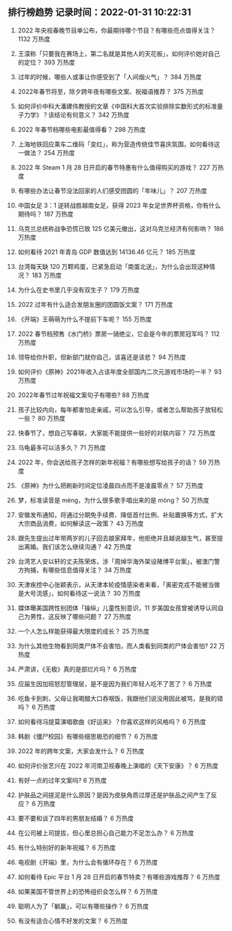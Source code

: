 
## 排行榜趋势 记录时间：2022-01-31 10:22:31
  
  1. 2022 年央视春晚节目单公布，你最期待哪个节目？有哪些亮点值得关注？ 1132 万热度
    
  2. 王濛称「只要我在赛场上，第二名就是其他人的天花板」，如何评价她对自己的定位？ 393 万热度
    
  3. 过年的时候，哪些人或事让你感受到了「人间烟火气」？ 384 万热度
    
  4. 2022年春节将至，除夕跨年夜有哪些文案、祝福语推荐？ 375 万热度
    
  5. 如何评价中科大潘建伟教授的文章《中国科大首次实验排除实数形式的标准量子力学》？该结论有何意义？ 342 万热度
    
  6. 2022 年春节档哪些电影最值得看？ 298 万热度
    
  7. 上海地铁回应乘车二维码「变红」，称为营造传统佳节喜庆氛围，如何看待这一做法？ 254 万热度
    
  8. 2022 年 Steam  1 月 28 日开启的春节特惠有什么值得购买的游戏？ 227 万热度
    
  9. 有哪些办法让春节没法回家的人们感受团圆的「年味儿」？ 207 万热度
    
  10. 中国女足 3：1 逆转战胜越南女足，获得 2023 年女足世界杯资格，你有什么期待吗？ 187 万热度
    
  11. 乌克兰总统称战争恐慌已致 125 亿美元撤出，这对乌克兰经济有何影响？ 186 万热度
    
  12. 如何看待 2021 年青岛 GDP 数值达到 14136.46 亿元？ 185 万热度
    
  13. 台湾每天缺 120 万颗鸡蛋，已紧急启动「南蛋北送」，为什么会出现这种情况？ 183 万热度
    
  14. 为什么在史书里几乎没有双生子？ 179 万热度
    
  15. 2022 过年有什么适合发朋友圈的团圆饭文案？ 171 万热度
    
  16. 《开端》王萌萌为什么不提前下车呢？ 155 万热度
    
  17. 2022 春节档预售《水门桥》票房一骑绝尘，它会是今年的票房冠军吗？ 112 万热度
    
  18. 领导给你升职，但新部门就你自己，该喜还是该悲？ 94 万热度
    
  19. 如何评价《原神》2021年收入占该年度全部国内二次元游戏市场的一半？ 93 万热度
    
  20. 2022年春节过年祝福文案句子有哪些? 88 万热度
    
  21. 孩子比较内向，每年都害怕走亲戚，可以怎么引导，或者怎么帮助孩子放轻松一些？ 80 万热度
    
  22. 快春节了，想自己写春联，大家能不能提供一些好的对联内容？ 72 万热度
    
  23. 乌龟最多可以活多久？ 71 万热度
    
  24. 2022 年，你会送给孩子怎样的新年祝福？有哪些想写给孩子的话？ 59 万热度
    
  25. 《原神》为什么把刷新时间定位凌晨四点而不是凌晨零点？ 57 万热度
    
  26. 梦，标准读音是 mèng，为什么很多歌手唱出来的是 mòng？ 50 万热度
    
  27. 安徽发布通知，将通过分期免手续费、降低首付比例、补贴置换等方式，扩大大宗商品消费，如何解读这一政策？ 43 万热度
    
  28. 跟先生提出过年带两岁的儿子回去娘家拜年，他拒绝并且越说越生气，甚至提出离婚。我们该怎么继续沟通？ 42 万热度
    
  29. 台湾艺人安以轩的丈夫陈荣炼，涉「周焯华海外架设赌博平台案」，被澳门警方拘捕，有哪些信息值得关注？ 34 万热度
    
  30. 天津疾控中心张颖表示，从天津本轮疫情感染者来看，「奥密克戎不能被当做是大号流感」，如何看待这一说法？ 30 万热度
    
  31. 媒体曝美国跨性别团体「操纵」儿童性别意识，11 岁美国女孩曾被诱导认同自己为男性，这反映了哪些问题？ 27 万热度
    
  32. 一个人怎么样能获得最大限度的成长？ 25 万热度
    
  33. 为什么其他生物看到同类尸体不会害怕，而人类看到同类的尸体会害怕? 22 万热度
    
  34. 严肃讲，《无极》真的是部烂片吗？ 6 万热度
    
  35. 应届生因加班怒怼管理层，是不是因为我们年轻人吃不了苦了？ 6 万热度
    
  36. 吃鱼卡到刺，父母让我喝醋大口吞咽饭，我跟他们说没用因此被骂，是我的错吗？ 6 万热度
    
  37. 如何看待冯提莫演唱歌曲《好运来》？你喜欢这样的风格吗？ 6 万热度
    
  38. 韩剧《僵尸校园》有哪些细思极恐的细节？ 6 万热度
    
  39. 2022 年的跨年文案，大家会发什么？ 6 万热度
    
  40. 如何评价张艺兴在 2022 年河南卫视春晚上演唱的《天下安康》？ 6 万热度
    
  41. 有好一点的过年文案吗? 6 万热度
    
  42. 护肤品之间搓泥是什么原因？是因为皮肤角质过厚还是护肤品之间产生了反应？ 6 万热度
    
  43. 要不要和谈了四年的男朋友结婚？ 6 万热度
    
  44. 在公司被上司提拔，但心里总担心自己能力不足怎么办？ 6 万热度
    
  45. 有什么特别好的新年祝福？ 6 万热度
    
  46. 电视剧《开端》里，为什么会有循环存在？ 6 万热度
    
  47. 如何看待 Epic 平台 1 月 28 日开启的春节特卖？有哪些游戏推荐？ 6 万热度
    
  48. 如果美国不管世界上的恐怖组织会怎么样？ 6 万热度
    
  49. 聪明人为了「躺赢」，可以有哪些操作？ 6 万热度
    
  50. 有没有适合心情不好发的文案？ 6 万热度
    